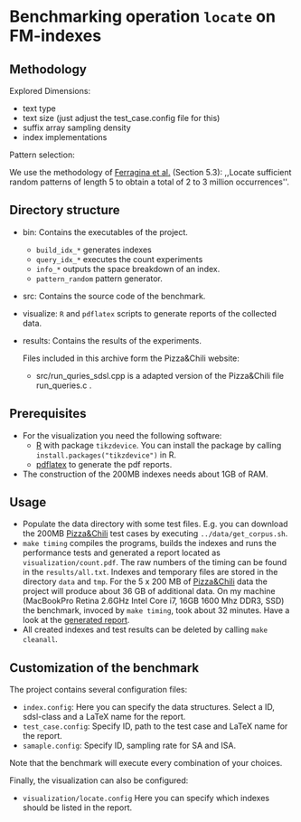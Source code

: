 # Benchmarking operation `locate` on FM-indexes



## Methodology

Explored Dimensions:
  
  * text type
  * text size (just adjust the test_case.config file for this)
  * suffix array sampling density
  * index implementations

Pattern selection:

We use the methodology of [Ferragina et al.][FGNV08] (Section 5.3): 
,,Locate sufficient random patterns of length 5 to obtain a total of 2 to 
3 million occurrences''.

## Directory structure

  * bin: Contains the executables of the project.
    * `build_idx_*` generates indexes
    * `query_idx_*` executes the count experiments 
    * `info_*` outputs the space breakdown of an index.
    * `pattern_random` pattern generator.
  * src:  Contains the source code of the benchmark.
  * visualize: `R` and `pdflatex` scripts to generate
               reports of the collected data.
  * results: Contains the results of the experiments.

	Files included in this archive form the Pizza&Chili website:
      * src/run_quries_sdsl.cpp is a adapted version of the
	    Pizza&Chili file run_queries.c .

## Prerequisites
  * For the visualization you need the following software:
    - [R][RPJ] with package `tikzdevice`. You can install the
      package by calling `install.packages("tikzdevice")` in R.
    - [pdflatex][LT] to generate the pdf reports.
  * The construction of the 200MB indexes needs about 1GB
    of RAM.
		
## Usage

 * Populate the data directory with some test files. E.g. you
   can download the 200MB [Pizza&Chili][pz] test cases by 
   executing `../data/get_corpus.sh`. 
 * `make timing`  compiles the programs, builds the indexes and
   runs the performance tests and generated a report located as
   `visualization/count.pdf`. The raw numbers of the timing
   can be found in the `results/all.txt`. 
   Indexes and temporary files are stored in the
   directory `data` and `tmp`. For the 5 x 200 MB of
   [Pizza&Chili][pz] data the project will produce about
   36 GB of additional data. On my machine (MacBookPro Retina
   2.6GHz Intel Core i7, 16GB 1600 Mhz DDR3, SSD) the
   benchmark, invoced by `make timing`, took about 32 minutes.
   Have a look at the [generated report][RES].
 * All created indexes and test results can be deleted
   by calling `make cleanall`.

## Customization of the benchmark
  The project contains several configuration files:
 
  * `index.config`: Here you can specify the data structures. Select a
                    ID, sdsl-class and a LaTeX name for the report.
  * `test_case.config`: Specify ID, path to the test case and LaTeX
                        name for the report.
  * `samaple.config`: Specify ID, sampling rate for SA and ISA. 

  Note that the benchmark will execute every combination of your
  choices. 

  Finally, the visualization can also be configured:

  * `visualization/locate.config` Here you can specify which
  indexes should be listed in the report. 

[sdsl]: https://github.com/simongog/sdsl "sdsl"
[pz]: http://pizzachili.di.unipi.it "Pizza&Chili"
[RPJ]: http://www.r-project.org/ "R"
[LT]: http://www.tug.org/applications/pdftex/ "pdflatex"
[RES]: https://github.com/simongog/simongog.github.com/raw/master/assets/images/locate.pdf "locate.pdf"
[FGNV08]: http://dl.acm.org/citation.cfm?doid=1412228.1455268 "FGNV08"
